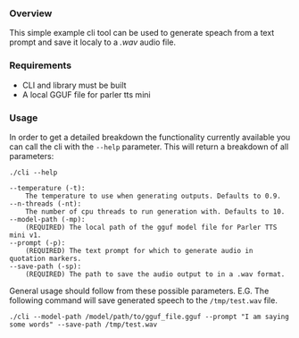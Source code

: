 ### Overview

This simple example cli tool can be used to generate speach from a text prompt and save it localy to a _.wav_ audio file.

### Requirements

* CLI and library must be built 
* A local GGUF file for parler tts mini

### Usage

In order to get a detailed breakdown the functionality currently available you can call the cli with the `--help` parameter. This will return a breakdown of all parameters:
```commandline
./cli --help

--temperature (-t):
    The temperature to use when generating outputs. Defaults to 0.9.
--n-threads (-nt):
    The number of cpu threads to run generation with. Defaults to 10.
--model-path (-mp):
    (REQUIRED) The local path of the gguf model file for Parler TTS mini v1.
--prompt (-p):
    (REQUIRED) The text prompt for which to generate audio in quotation markers.
--save-path (-sp):
    (REQUIRED) The path to save the audio output to in a .wav format.
```

General usage should follow from these possible parameters. E.G. The following command will save generated speech to the `/tmp/test.wav` file.

```commandline
./cli --model-path /model/path/to/gguf_file.gguf --prompt "I am saying some words" --save-path /tmp/test.wav
```

